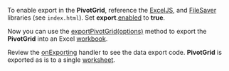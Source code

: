 To enable export in the **PivotGrid**, reference the <a href="https://github.com/exceljs/exceljs" target="_blank">ExcelJS</a>, and <a href="https://github.com/eligrey/FileSaver.js/" target="_blank">FileSaver</a> libraries (see `index.html`). Set **export**.[enabled](/Documentation/ApiReference/UI_Widgets/dxPivotGrid/Configuration/export/#enabled) to **true**.

Now you can use the [exportPivotGrid(options)](/Documentation/ApiReference/Common/Utils/excelExporter/#exportPivotGridoptions) method to export the **PivotGrid** into an Excel <a href="https://github.com/exceljs/exceljs#create-a-workbook" target="_blank">workbook</a>.

Review the [onExporting](/Documentation/ApiReference/UI_Widgets/dxPivotGrid/Configuration/#onExporting) handler to see the data export code. **PivotGrid** is exported as is to a single <a href="https://github.com/exceljs/exceljs#add-a-worksheet" target="_blank">worksheet</a>.